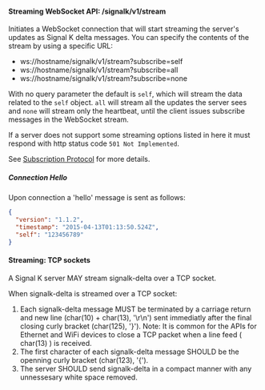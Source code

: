  #### Streaming WebSocket API: /signalk/v1/stream

Initiates a WebSocket connection that will start streaming the server's updates as Signal K delta messages. You can specify the contents of the stream by using a specific URL:

- ws://hostname/signalk/v1/stream?subscribe=self
- ws://hostname/signalk/v1/stream?subscribe=all
- ws://hostname/signalk/v1/stream?subscribe=none

With no query parameter the default is `self`, which will stream the data related to the `self` object. `all` will stream all the updates the server sees and `none` will stream only the heartbeat, until the client issues subscribe messages in the WebSocket stream.

If a server does not support some streaming options listed in here it must respond with http status code `501 Not Implemented`.

See [Subscription Protocol](subscription_protocol.html) for more details.

##### Connection Hello

Upon connection a 'hello' message is sent as follows:

```json
{
  "version": "1.1.2",
  "timestamp": "2015-04-13T01:13:50.524Z",
  "self": "123456789"
}
```

#### Streaming: TCP sockets

A Signal K server MAY stream signalk-delta over a TCP socket.

When signalk-delta is streamed over a TCP socket:

1. Each signalk-delta message MUST be terminated by a carriage return and new line (char(10) + char(13), '\r\n') sent immediatly after the final closing curly bracket (char(125), '}'). Note: It is common for the APIs for Ethernet and WiFi devices to close a TCP packet when a line feed ( char(13) ) is received.
2. The first character of each signalk-delta message SHOULD be the openning curly bracket (char(123), '{').
3. The server SHOULD send signalk-delta in a compact manner with any unnessesary white space removed.
